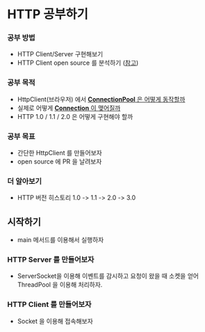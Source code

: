 # HTTP 공부하기

### 공부 방법
- HTTP Client/Server 구현해보기
- HTTP Client open source 를 분석하기 ([참고](https://github.com/square/okhttp/))

### 공부 목적
- HttpClient(브라우저) 에서 [**ConnectionPool** 은 어떻게 동작할까](/documents/connection_pool.md)
- 실제로 어떻게 [**Connection** 이 맺어질까](/documents/connection.md)
- HTTP 1.0 / 1.1 / 2.0 은 어떻게 구현해야 할까

### 공부 목표
- 간단한 HttpClient 를 만들어보자
- open source 에 PR 을 날려보자

### 더 알아보기
- HTTP 버전 히스토리 1.0 -> 1.1 -> 2.0 -> 3.0

## 시작하기
- main 메서드를 이용해서 실행하자

### HTTP Server 를 만들어보자
- ServerSocket을 이용해 이벤트를 감시하고 요청이 왔을 때 소켓을 얻어 ThreadPool 을 이용해 처리하자.

### HTTP Client 를 만들어보자
- Socket 을 이용해 접속해보자
